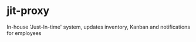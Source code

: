 # jit-proxy
In-house 'Just-In-time' system, updates inventory, Kanban and notifications for employees

